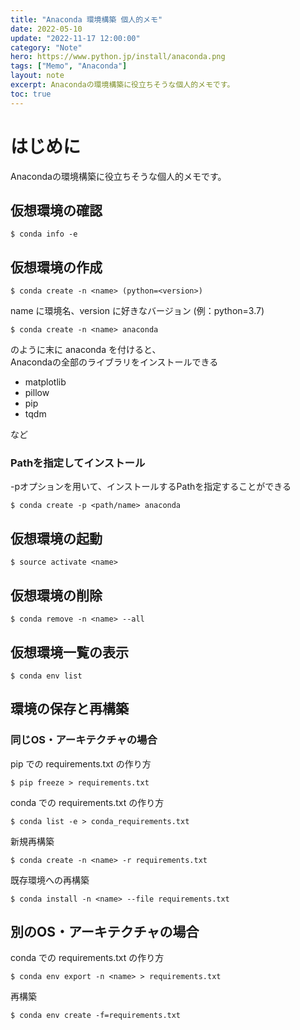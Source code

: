 ```yaml
---
title: "Anaconda 環境構築 個人的メモ"
date: 2022-05-10
update: "2022-11-17 12:00:00"
category: "Note"
hero: https://www.python.jp/install/anaconda.png
tags: ["Memo", "Anaconda"]
layout: note
excerpt: Anacondaの環境構築に役立ちそうな個人的メモです。
toc: true
---
```


# はじめに

Anacondaの環境構築に役立ちそうな個人的メモです。

<!--more-->
## 仮想環境の確認

```console
$ conda info -e
```

## 仮想環境の作成

```console
$ conda create -n <name> (python=<version>)
```

name に環境名、version に好きなバージョン (例：python=3.7)

```console
$ conda create -n <name> anaconda
```
のように末に anaconda を付けると、  
Anacondaの全部のライブラリをインストールできる

- matplotlib
- pillow
- pip
- tqdm

など

### Pathを指定してインストール

-pオプションを用いて、インストールするPathを指定することができる

```console
$ conda create -p <path/name> anaconda
```

## 仮想環境の起動

```console
$ source activate <name>
```

## 仮想環境の削除

```console
$ conda remove -n <name> --all
```

## 仮想環境一覧の表示

```console
$ conda env list
```

## 環境の保存と再構築
### 同じOS・アーキテクチャの場合

pip での requirements.txt の作り方
```console
$ pip freeze > requirements.txt
```

conda での requirements.txt の作り方
```console
$ conda list -e > conda_requirements.txt
```

新規再構築
```console
$ conda create -n <name> -r requirements.txt
```

既存環境への再構築
```console
$ conda install -n <name> --file requirements.txt
```

## 別のOS・アーキテクチャの場合

conda での requirements.txt の作り方
```console
$ conda env export -n <name> > requirements.txt
```

再構築
```console
$ conda env create -f=requirements.txt
```